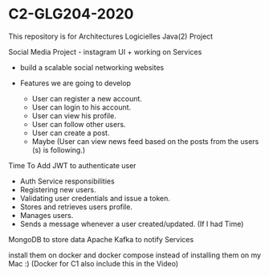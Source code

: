# C2-GLG204-2020
This repository is for Architectures Logicielles Java(2) Project

Social Media Project - instagram UI + working on Services

- build a scalable social networking websites

- Features we are going to develop
    - User can register a new account.
    - User can login to his account.
    - User can view his profile.
    - User can follow other users.
    - User can create a post.
    - Maybe (User can view news feed based on the posts from the users (s) is following.)

Time To Add JWT to authenticate user 

 - Auth Service responsibilities 
 - Registering new users.
 - Validating user credentials and issue a token.
 - Stores and retrieves users profile.
 - Manages users.
 - Sends a message whenever a user created/updated. (If I had Time)


MongoDB to store data
Apache Kafka to notify Services

install them on docker and docker compose instead of installing them on my Mac :) (Docker for C1 also include this in the Video)
